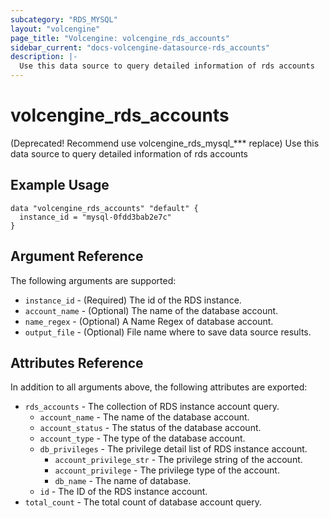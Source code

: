 ```yaml
---
subcategory: "RDS_MYSQL"
layout: "volcengine"
page_title: "Volcengine: volcengine_rds_accounts"
sidebar_current: "docs-volcengine-datasource-rds_accounts"
description: |-
  Use this data source to query detailed information of rds accounts
---
```

# volcengine_rds_accounts
(Deprecated! Recommend use volcengine_rds_mysql_*** replace) Use this data source to query detailed information of rds accounts
## Example Usage
```hcl
data "volcengine_rds_accounts" "default" {
  instance_id = "mysql-0fdd3bab2e7c"
}
```
## Argument Reference
The following arguments are supported:
* `instance_id` - (Required) The id of the RDS instance.
* `account_name` - (Optional) The name of the database account.
* `name_regex` - (Optional) A Name Regex of database account.
* `output_file` - (Optional) File name where to save data source results.

## Attributes Reference
In addition to all arguments above, the following attributes are exported:
* `rds_accounts` - The collection of RDS instance account query.
    * `account_name` - The name of the database account.
    * `account_status` - The status of the database account.
    * `account_type` - The type of the database account.
    * `db_privileges` - The privilege detail list of RDS instance account.
        * `account_privilege_str` - The privilege string of the account.
        * `account_privilege` - The privilege type of the account.
        * `db_name` - The name of database.
    * `id` - The ID of the RDS instance account.
* `total_count` - The total count of database account query.


